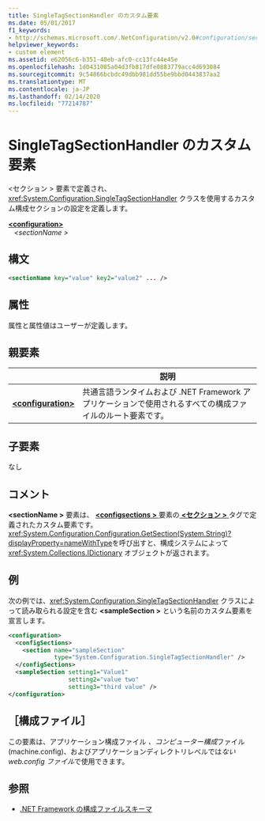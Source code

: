 ```yaml
---
title: SingleTagSectionHandler のカスタム要素
ms.date: 05/01/2017
f1_keywords:
- http://schemas.microsoft.com/.NetConfiguration/v2.0#configuration/sectionName
helpviewer_keywords:
- custom element
ms.assetid: e62056c6-b351-40eb-afc0-cc13fc44e45e
ms.openlocfilehash: 1d0431085a04d3fb817dfe0883779acc4d693084
ms.sourcegitcommit: 9c54866bcbdc49dbb981dd55be9bbd0443837aa2
ms.translationtype: MT
ms.contentlocale: ja-JP
ms.lasthandoff: 02/14/2020
ms.locfileid: "77214787"
---
```

# <a name="custom-element-for-singletagsectionhandler"></a>SingleTagSectionHandler のカスタム要素

\<セクション > 要素で定義され、<xref:System.Configuration.SingleTagSectionHandler> クラスを使用するカスタム構成セクションの設定を定義します。

[ **\<configuration>** ](configuration-element.md)   
&nbsp;&nbsp; *\<sectionName >*

## <a name="syntax"></a>構文

```xml
<sectionName key="value" key2="value2" ... />
```

## <a name="attributes"></a>属性

属性と属性値はユーザーが定義します。

## <a name="parent-element"></a>親要素

|     | 説明 |
| --- | ----------- |
| [ **\<configuration>** ](configuration-element.md) | 共通言語ランタイムおよび .NET Framework アプリケーションで使用されるすべての構成ファイルのルート要素です。 |

## <a name="child-elements"></a>子要素

なし

## <a name="remarks"></a>コメント

**\<sectionName >** 要素は、 [ **\<configsections >** ](configsections-element-for-configuration.md)要素の[ **\<セクション >** ](section-element.md)タグで定義されたカスタム要素です。 <xref:System.Configuration.Configuration.GetSection(System.String)?displayProperty=nameWithType>を呼び出すと、構成システムによって <xref:System.Collections.IDictionary> オブジェクトが返されます。

## <a name="example"></a>例

次の例では、<xref:System.Configuration.SingleTagSectionHandler> クラスによって読み取られる設定を含む **\<sampleSection >** という名前のカスタム要素を宣言します。

```xml
<configuration>
  <configSections>
    <section name="sampleSection" 
             type="System.Configuration.SingleTagSectionHandler" />
  </configSections>
  <sampleSection setting1="Value1" 
                 setting2="value two" 
                 setting3="third value" />
</configuration>
```

## <a name="configuration-file"></a>［構成ファイル］

この要素は、アプリケーション構成ファイル *、コンピューター構成*ファイル (machine.config)、およびアプリケーションディレクトリレベルでは*ない web.config ファイル*で使用できます。

## <a name="see-also"></a>参照

- [.NET Framework の構成ファイルスキーマ](index.md)
